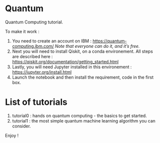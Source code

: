 # Quantum

Quantum Computing tutorial.

To make it work : 
1.	You need to create an account on IBM : https://quantum-computing.ibm.com/
*Note that everyone can do it, and it’s free.*
2.	Next you will need to install Qiskit, on a conda environement. All steps are described here : https://qiskit.org/documentation/getting_started.html
3.	Lastly, you will need Jupyter installed in this environement : https://jupyter.org/install.html
4. Launch the notebook and then install the requirement, code in the first box.

# List of tutorials
1. tutorial0 : hands on quantum computing - the basics to get started.
2. tutorial1 : the most simple quantum machine learning algorithm you can consider.

Enjoy !
